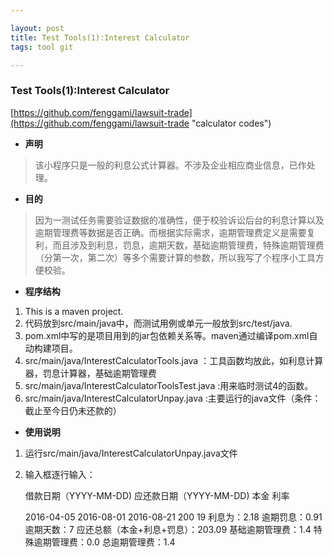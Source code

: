 ```yaml
---

layout: post 
title: Test Tools(1):Interest Calculator 
tags: tool git

---
```


### Test Tools(1):Interest Calculator  ###
[https://github.com/fenggami/lawsuit-trade](https://github.com/fenggami/lawsuit-trade "calculator codes")

- **声明**

> 该小程序只是一般的利息公式计算器。不涉及企业相应商业信息，已作处理。


- **目的**

> 因为一测试任务需要验证数据的准确性，便于校验诉讼后台的利息计算以及逾期管理费等数据是否正确。而根据实际需求，逾期管理费定义是需要复利，而且涉及到利息，罚息，逾期天数，基础逾期管理费，特殊逾期管理费（分第一次，第二次）等多个需要计算的参数，所以我写了个程序小工具方便校验。

- **程序结构**

> 
1. This is a maven project.
2. 代码放到src/main/java中，而测试用例或单元一般放到src/test/java. 
3. pom.xml中写的是项目用到的jar包依赖关系等。maven通过编译pom.xml自动构建项目。
4. src/main/java/InterestCalculatorTools.java ：工具函数均放此，如利息计算器，罚息计算器，基础逾期管理费
5. src/main/java/InterestCalculatorToolsTest.java :用来临时测试4的函数。
6. src/main/java/InterestCalculatorUnpay.java :主要运行的java文件（条件： 截止至今日仍未还款的）

- **使用说明**

>
1. 运行src/main/java/InterestCalculatorUnpay.java文件
2. 输入框逐行输入：

	借款日期（YYYY-MM-DD)
	应还款日期（YYYY-MM-DD)
	本金
	利率


    2016-04-05
    2016-08-01
    2016-08-21
    200
    19
    利息为：2.18
    逾期罚息：0.91
    逾期天数：7
    应还总额（本金+利息+罚息）：203.09
    基础逾期管理费：1.4
    特殊逾期管理费：0.0
    总逾期管理费：1.4
